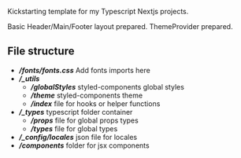 Kickstarting template for my Typescript Nextjs projects.

Basic Header/Main/Footer layout prepared.
ThemeProvider prepared.

## File structure

- **_/fonts/fonts.css_** Add fonts imports here
- **_/\_utils_**
  - **_/globalStyles_** styled-components global styles
  - **_/theme_** styled-components theme
  - **_/index_** file for hooks or helper functions
- **_/\_types_** typescript folder container
  - **_/props_** file for global props types
  - **_/types_** file for global types
- **_/\_config/locales_** json file for locales
- **_/components_** folder for jsx components
